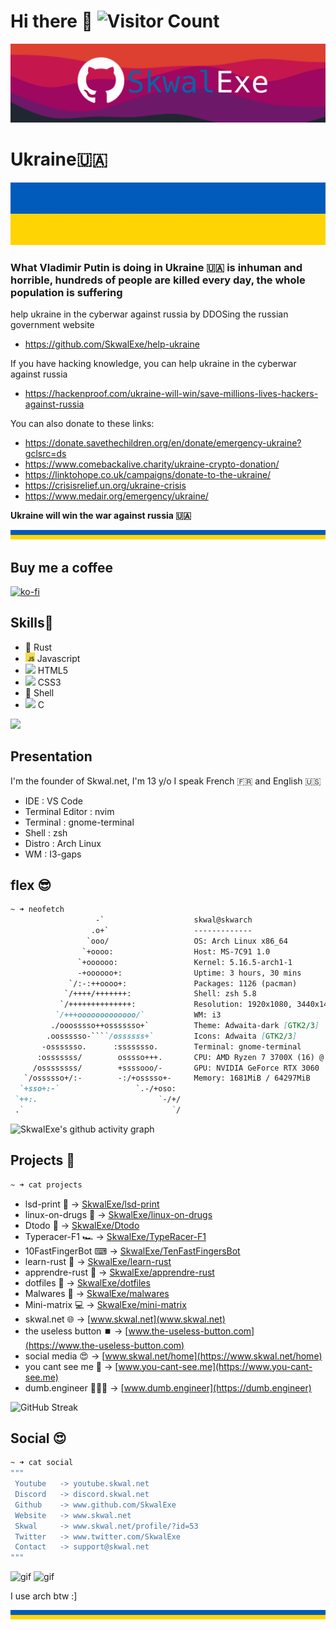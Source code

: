 

# Hi there 👋 ![Visitor Count](https://profile-counter.glitch.me/%7BSkwalExe%7D/count.svg)
![banner](banner.png)

# Ukraine🇺🇦

<img src="ukraine.jpg" width="100%" height="100px" />

### **What Vladimir Putin is doing in Ukraine 🇺🇦 is inhuman and horrible, hundreds of people are killed every day, the whole population is suffering**
help ukraine in the cyberwar against russia by DDOSing the russian government website 
- https://github.com/SkwalExe/help-ukraine

If you have hacking knowledge, you can help ukraine in the cyberwar against russia
- https://hackenproof.com/ukraine-will-win/save-millions-lives-hackers-against-russia

You can also donate to these links:
- https://donate.savethechildren.org/en/donate/emergency-ukraine?gclsrc=ds
- https://www.comebackalive.charity/ukraine-crypto-donation/
- https://linktohope.co.uk/campaigns/donate-to-the-ukraine/
- https://crisisrelief.un.org/ukraine-crisis
- https://www.medair.org/emergency/ukraine/

**Ukraine will win the war against russia 🇺🇦**

<img src="https://raw.githubusercontent.com/SkwalExe/SkwalExe/main/ukraine.jpg" width="100%" height="15px" />


## Buy me a coffee
[![ko-fi](https://ko-fi.com/img/githubbutton_sm.svg)](https://ko-fi.com/W7W7AMXI6)


## Skills🤹

- 🦀 Rust
- <img src="https://raw.githubusercontent.com/voodootikigod/logo.js/master/js.png" width="15px" > Javascript
- <img src="https://upload.wikimedia.org/wikipedia/commons/thumb/6/61/HTML5_logo_and_wordmark.svg/1200px-HTML5_logo_and_wordmark.svg.png" width="15px" > HTML5
- <img src="https://upload.wikimedia.org/wikipedia/commons/thumb/d/d5/CSS3_logo_and_wordmark.svg/640px-CSS3_logo_and_wordmark.svg.png" width="15px" > CSS3
- 🐚 Shell
- <img src="https://upload.wikimedia.org/wikipedia/commons/thumb/1/18/C_Programming_Language.svg/1200px-C_Programming_Language.svg.png" width="15px"> C


<img height="150px"  src="https://github-readme-stats.vercel.app/api/top-langs/?username=SkwalExe&theme=dracula&layout=compact">



## Presentation 
I'm the founder of Skwal.net, I'm 13 y/o 
I speak French 🇫🇷 and English 🇺🇸 

- IDE : VS Code
- Terminal Editor : nvim
- Terminal : gnome-terminal
- Shell : zsh
- Distro : Arch Linux
- WM : I3-gaps

## flex 😎
```md
~ ➜ neofetch
                   -`                    skwal@skwarch 
                  .o+`                   ------------- 
                 `ooo/                   OS: Arch Linux x86_64 
                `+oooo:                  Host: MS-7C91 1.0 
               `+oooooo:                 Kernel: 5.16.5-arch1-1 
               -+oooooo+:                Uptime: 3 hours, 30 mins 
             `/:-:++oooo+:               Packages: 1126 (pacman) 
            `/++++/+++++++:              Shell: zsh 5.8 
           `/++++++++++++++:             Resolution: 1920x1080, 3440x1440 
          `/+++ooooooooooooo/`           WM: i3 
         ./ooosssso++osssssso+`          Theme: Adwaita-dark [GTK2/3] 
        .oossssso-````/ossssss+`         Icons: Adwaita [GTK2/3] 
       -osssssso.      :ssssssso.        Terminal: gnome-terminal 
      :osssssss/        osssso+++.       CPU: AMD Ryzen 7 3700X (16) @ 3.600GHz 
     /ossssssss/        +ssssooo/-       GPU: NVIDIA GeForce RTX 3060 
   `/ossssso+/:-        -:/+osssso+-     Memory: 1681MiB / 64297MiB 
  `+sso+:-`                 `.-/+oso:
 `++:.                           `-/+/                           
 .`                                 `/
```
![SkwalExe's github activity graph](https://activity-graph.herokuapp.com/graph?username=SkwalExe&theme=dracula)

## Projects 🚧
```bash
~ ➜ cat projects 
```

- lsd-print 🧪           -> [SkwalExe/lsd-print](https://github.com/SkwalExe/lsd-print)
- linux-on-drugs 💊      -> [SkwalExe/linux-on-drugs](https://github.com/SkwalExe/linux-on-drugs)
- Dtodo 📝               -> [SkwalExe/Dtodo](https://github.com/SkwalExe/Dtodo)
- Typeracer-F1 🏎        -> [SkwalExe/TypeRacer-F1](https://github.com/SkwalExe/TypeRacer-F1)
- 10FastFingerBot ⌨      -> [SkwalExe/TenFastFingersBot](https://github.com/SkwalExe/TenFastFingersBot)
- learn-rust 🦀          -> [SkwalExe/learn-rust](https://github.com/SkwalExe/learn-rust)
- apprendre-rust 🦀      -> [SkwalExe/apprendre-rust](https://github.com/SkwalExe/apprendre-rust)
- dotfiles 💠            -> [SkwalExe/dotfiles](https://github.com/SkwalExe/dotfiles)
- Malwares 📛            -> [SkwalExe/malwares](https://github.com/SkwalExe/malwares)
- Mini-matrix 💻         -> [SkwalExe/mini-matrix](https://github.com/SkwalExe/mini-matrix)
- skwal.net 🌐           -> [www.skwal.net](www.skwal.net)
- the useless button ⏹️  -> [www.the-useless-button.com](https://www.the-useless-button.com)
- social media 😍        -> [www.skwal.net/home](https://www.skwal.net/home)
- you cant see me 🐢     -> [www.you-cant-see.me](https://www.you-cant-see.me)
- dumb.engineer 👷🏻‍♂️       -> [www.dumb.engineer](https://dumb.engineer)


![GitHub Streak](https://github-readme-streak-stats.herokuapp.com?user=SkwalExe&theme=black-ice&date_format=M%20j%5B%2C%20Y%5D&hide_border=true)
## Social   😍
```bash
~ ➜ cat social 
"""
 Youtube   -> youtube.skwal.net
 Discord   -> discord.skwal.net 
 Github    -> www.github.com/SkwalExe
 Website   -> www.skwal.net
 Skwal     -> www.skwal.net/profile/?id=53
 Twitter   -> www.twitter.com/SkwalExe
 Contact   -> support@skwal.net
"""
```

![gif](https://c.tenor.com/KBe_nw4IL2QAAAAC/matrix-code.gif) ![gif](https://68.media.tumblr.com/c8771963d5c44402c541fa083386e8bc/tumblr_or7f5r6zei1tlmx1vo1_250.gif) 

I use arch btw :]

<a href="https://github.com/SkwalExe#ukraine"><img src="https://raw.githubusercontent.com/SkwalExe/SkwalExe/main/ukraine.jpg" width="100%" height="15px" /></a>

